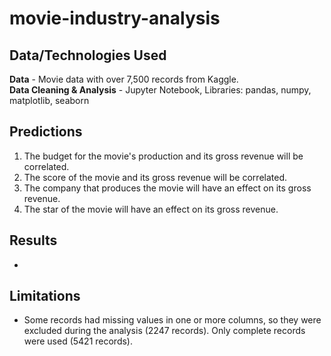 # movie-industry-analysis

## Data/Technologies Used
**Data** - Movie data with over 7,500 records from Kaggle.<br>
**Data Cleaning & Analysis** - Jupyter Notebook, Libraries: pandas, numpy, matplotlib, seaborn<br>

## Predictions
1) The budget for the movie's production and its gross revenue will be correlated.
2) The score of the movie and its gross revenue will be correlated.
3) The company that produces the movie will have an effect on its gross revenue.
4) The star of the movie will have an effect on its gross revenue.

## Results
* 

## Limitations
* Some records had missing values in one or more columns, so they were excluded during the analysis (2247 records). Only complete records were used (5421 records).
